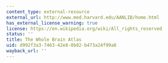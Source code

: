 ```yaml
---
content_type: external-resource
external_url: http://www.med.harvard.edu/AANLIB/home.html
has_external_license_warning: true
license: https://en.wikipedia.org/wiki/All_rights_reserved
status: ''
title: The Whole Brain Atlas
uid: d992f3a3-7463-42e8-8b82-b473a24f99a8
wayback_url: ''
---
```

